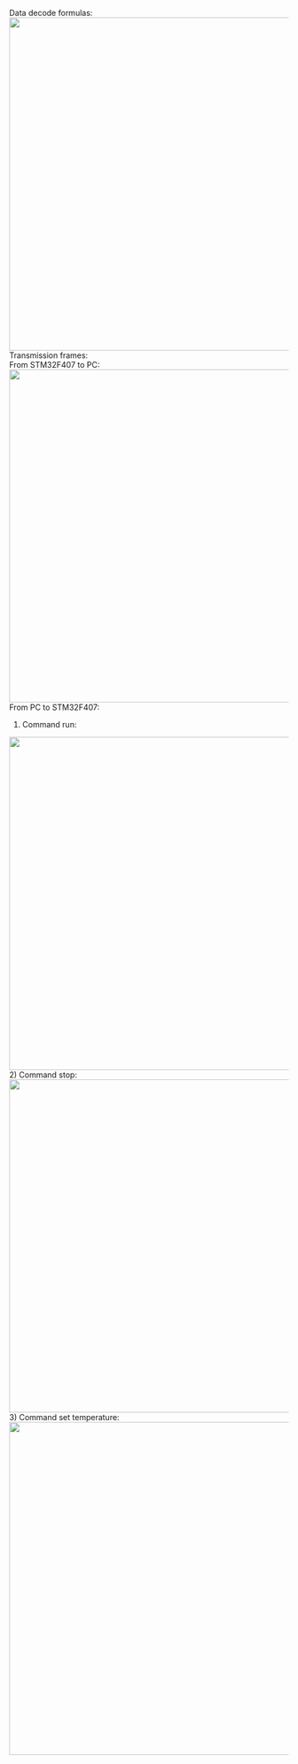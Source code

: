 Data decode formulas:  
<img src="https://github.com/thotranhuu99/SHT30/blob/master/Images/Formulas.png" width="600">
Transmission frames:  
From STM32F407 to PC:  
<img src="https://github.com/thotranhuu99/SHT30/blob/master/Images/Frame_1.png" width="600">
From PC to STM32F407:  
1) Command run:  
<img src="https://github.com/thotranhuu99/SHT30/blob/master/Images/Frame_2.png" width="600">  
2) Command stop:  
<img src="https://github.com/thotranhuu99/SHT30/blob/master/Images/Frame_3.png" width="600">  
3) Command set temperature:  
<img src="https://github.com/thotranhuu99/SHT30/blob/master/Images/Frame_4.png" width="600">  
